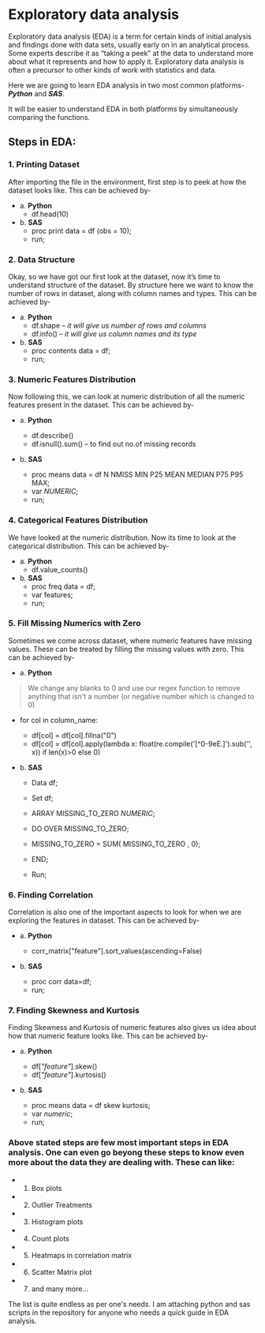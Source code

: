 # Exploratory data analysis
Exploratory data analysis (EDA) is a term for certain kinds of initial analysis and findings done with data sets, usually early on in an analytical process. Some experts describe it as “taking a peek” at the data to understand more about what it represents and how to apply it. Exploratory data analysis is often a precursor to other kinds of work with statistics and data.

Here we are going to learn EDA analysis in two most common platforms- **_Python_** and **_SAS_**.

It will be easier to understand EDA in both platforms by simultaneously comparing the functions.
## Steps in EDA:

### 1.	Printing Dataset
After importing the file in the environment, first step is to peek at how the dataset looks like. This can be achieved by-
   - a.	**Python**
      - df.head(10)
   - b.	**SAS**			
      - proc print data = df (obs = 10); 
      - run;

### 2.	Data Structure
Okay, so we have got our first look at the dataset, now it’s time to understand structure of the dataset. By structure here we want to know the number of rows in dataset, along with column names and types.
This can be achieved by-
- a.	**Python** 		
  - df.shape – _it will give us number of rows and columns_
  - df.info() – _it will give us column names and its type_
- b.	**SAS**			
  - proc contents data = df; 
  - run;

### 3.	Numeric Features Distribution
Now following this, we can look at numeric distribution of all the numeric features present in the dataset.
This can be achieved by-
- a.	**Python** 
   - df.describe()
   - df.isnull().sum() – to find out no.of missing records
   
- b.	**SAS**		
   - proc means data = df N NMISS MIN P25 MEAN MEDIAN P75 P95 MAX; 
   - var _NUMERIC_; 
   - run;
   
### 4.	Categorical Features Distribution
We have looked at the numeric distribution. Now its time to look at the categorical distribution.
This can be achieved by-
- a.	**Python** 
   - df.value_counts()
- b.	**SAS**		
   - proc freq data = df; 
   - var features; 
   - run;

### 5.	Fill Missing Numerics with Zero
Sometimes we come across dataset, where numeric features have missing values. These can be treated by filling the missing values with zero.
This can be achieved by-
- a.	**Python** 
> We change any blanks to 0 and use our regex function to remove anything that isn't a number (or negative number which is changed to 0)

   - for col in column_name:
      - df[col] = df[col].fillna("0")
      - df[col] = df[col].apply(lambda x: float(re.compile('[^0-9eE.]').sub('', x)) if len(x)>0 else 0)

- b.	**SAS**			
  - Data df;
  - Set df;

  - ARRAY MISSING_TO_ZERO _NUMERIC_;                                                                                      
  - DO OVER MISSING_TO_ZERO;                                                                                              
  - MISSING_TO_ZERO = SUM( MISSING_TO_ZERO , 0);                                                                    
  - END;    	

  - Run;

### 6.	Finding Correlation
Correlation is also one of the important aspects to look for when we are exploring the features in dataset. 
This can be achieved by-
- a.	**Python** 
   - corr_matrix["feature"].sort_values(ascending=False)
   
- b.	**SAS**			
   - proc corr data=df; 
   - run;

### 7. Finding Skewness and Kurtosis
Finding Skewness and Kurtosis of numeric features also gives us idea about how that numeric feature looks like.
This can be achieved by-
- a.	**Python** 
   - df[_"feature"_].skew()
   - df[_"feature"_].kurtosis()
   
- b.	**SAS**			
   - proc means data = df skew kurtosis;
   - var _numeric_;
   - run;
   
### Above stated steps are few most important steps in EDA analysis. One can even go beyong these steps to know even more about the data they are dealing with. These can like:
- 1. Box plots
- 2. Outlier Treatments
- 3. Histogram plots
- 4. Count plots
- 5. Heatmaps in correlation matrix
- 6. Scatter Matrix plot
- 7. and many more...

The list is quite endless as per one's needs. I am attaching python and sas scripts in the repository for anyone who needs a quick guide in EDA analysis.
